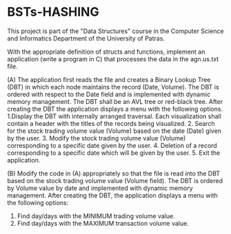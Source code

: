 # BSTs-HASHING

This project is part of the "Data Structures" course in the Computer Science and Informatics Department of the University of Patras.

With the appropriate definition of structs and functions, implement an application (write a program in C) that processes the data in the agn.us.txt file.

(A) The application first reads the file and creates a Binary Lookup Tree (DBT) in which each node maintains the record (Date, Volume). The DBT is ordered with respect to the Date field and is implemented with dynamic memory management. The DBT shall be an AVL tree or red-black tree. After creating the DBT the application displays a menu with the following options. 
1.Display the DBT with internally arranged traversal. Each visualization shall contain a header with the titles of the records being visualized.
2. Search for the stock trading volume value (Volume) based on the date (Date) given by the user. 
3. Modify the stock trading volume value (Volume) corresponding to a specific date given by the user. 
4. Deletion of a record corresponding to a specific date which will be given by the user. 
5. Exit the application.

(B) Modify the code in (A) appropriately so that the file is read into the DBT based on the stock trading volume value (Volume field). The DBT is ordered by Volume value by date and implemented with dynamic memory management. After creating the DBT, the application displays a menu with the following options: 
1. Find day/days with the MINIMUM trading volume value. 
2. Find day/days with the MAXIMUM transaction volume value.
